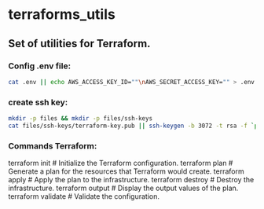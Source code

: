 # terraforms_utils
## Set of utilities for Terraform.
### Config .env file:

```bash
cat .env || echo AWS_ACCESS_KEY_ID=""\nAWS_SECRET_ACCESS_KEY="" > .env
```

### create ssh key:

```bash
mkdir -p files && mkdir -p files/ssh-keys
cat files/ssh-keys/terraform-key.pub || ssh-keygen -b 3072 -t rsa -f `pwd`/files/ssh-keys/terraform-key -q -N '' -C 'Terraform'
```

### Commands Terraform:
terraform init # Initialize the Terraform configuration.
terraform plan # Generate a plan for the resources that Terraform would create.
terraform apply # Apply the plan to the infrastructure.
terraform destroy # Destroy the infrastructure.
terraform output # Display the output values of the plan.
terraform validate # Validate the configuration.

